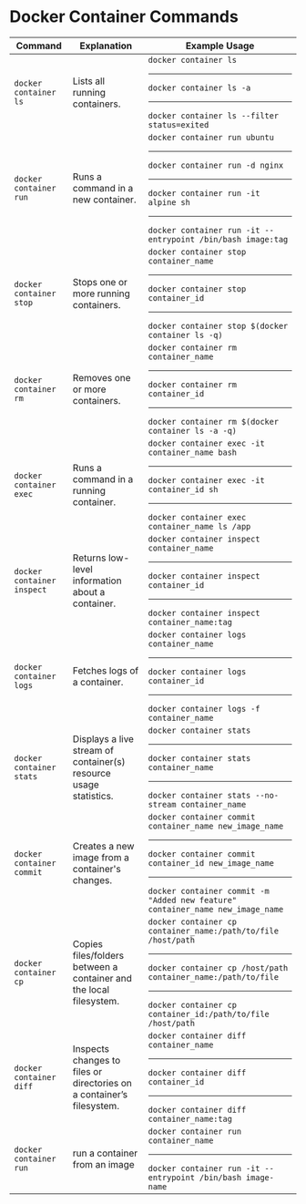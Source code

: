<!-- markdownlint-disable MD033 -->
# Docker Container Commands

| Command | Explanation | Example Usage |
|---------|-------------|---------------|
| `docker container ls` | Lists all running containers. | `docker container ls`<hr/>`docker container ls -a`<hr/>`docker container ls --filter status=exited` |
| `docker container run` | Runs a command in a new container. | `docker container run ubuntu`<hr/>`docker container run -d nginx`<hr/>`docker container run -it alpine sh` <hr/> `docker container run -it --entrypoint /bin/bash image:tag`|
| `docker container stop` | Stops one or more running containers. | `docker container stop container_name`<hr/>`docker container stop container_id`<hr/>`docker container stop $(docker container ls -q)` |
| `docker container rm` | Removes one or more containers. | `docker container rm container_name`<hr/>`docker container rm container_id`<hr/>`docker container rm $(docker container ls -a -q)` |
| `docker container exec` | Runs a command in a running container. | `docker container exec -it container_name bash`<hr/>`docker container exec -it container_id sh`<hr/>`docker container exec container_name ls /app` |
| `docker container inspect` | Returns low-level information about a container. | `docker container inspect container_name`<hr/>`docker container inspect container_id`<hr/>`docker container inspect container_name:tag` |
| `docker container logs` | Fetches logs of a container. | `docker container logs container_name`<hr/>`docker container logs container_id`<hr/>`docker container logs -f container_name` |
| `docker container stats` | Displays a live stream of container(s) resource usage statistics. | `docker container stats`<hr/>`docker container stats container_name`<hr/>`docker container stats --no-stream container_name` |
| `docker container commit` | Creates a new image from a container's changes. | `docker container commit container_name new_image_name`<hr/>`docker container commit container_id new_image_name`<hr/>`docker container commit -m "Added new feature" container_name new_image_name` |
| `docker container cp` | Copies files/folders between a container and the local filesystem. | `docker container cp container_name:/path/to/file /host/path`<hr/>`docker container cp /host/path container_name:/path/to/file`<hr/>`docker container cp container_id:/path/to/file /host/path` |
| `docker container diff` | Inspects changes to files or directories on a container’s filesystem. | `docker container diff container_name`<hr/>`docker container diff container_id`<hr/>`docker container diff container_name:tag` |
| `docker container run` | run a container from an image | `docker container run container_name`<hr/>`docker container run -it --entrypoint /bin/bash image-name`|
